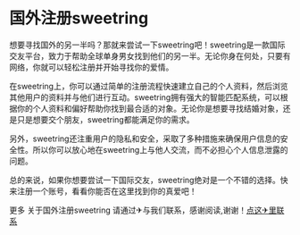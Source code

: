 # 国外注册sweetring

想要寻找国外的另一半吗？那就来尝试一下sweetring吧！sweetring是一款国际交友平台，致力于帮助全球单身男女找到他们的另一半。无论你身在何处，只要有网络，你就可以轻松注册并开始寻找你的爱情。

在sweetring上，你可以通过简单的注册流程快速建立自己的个人资料，然后浏览其他用户的资料并与他们进行互动。sweetring拥有强大的智能匹配系统，可以根据你的个人资料和偏好帮助你找到最合适的对象。无论你是想要寻找结婚对象，还是只是想要交个朋友，sweetring都能满足你的需求。

另外，sweetring还注重用户的隐私和安全，采取了多种措施来确保用户信息的安全性。所以你可以放心地在sweetring上与他人交流，而不必担心个人信息泄露的问题。

总的来说，如果你想要尝试一下国际交友，sweetring绝对是一个不错的选择。快来注册一个账号，看看你能否在这里找到你的真爱吧！

更多 关于国外注册sweetring 请通过✈与我们联系，感谢阅读,谢谢！[点这✈里联系](https://w.k02.cc)